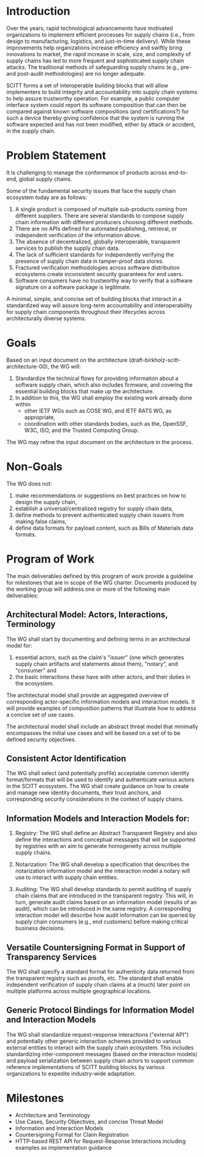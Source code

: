 Introduction
============
Over the years, rapid technological advancements have motivated organizations to implement efficient processes for supply chains (i.e., from design to manufacturing, logistics, and just-in-time delivery).
While these improvements help organizations increase efficiency and swiftly bring innovations to market, the rapid increase in scale, size, and complexity of supply chains has led to more frequent and sophisticated supply chain attacks.
The traditional methods of safeguarding supply chains (e.g., pre- and post-audit methodologies) are no longer adequate.

SCITT forms a set of interoperable building blocks that will allow implementers to build integrity and accountability into supply chain systems to help assure trustworthy operation. For example, a public computer interface system could report its software composition that can then be compared against known software compositions (and certifications?) for such a device thereby giving confidence that the system is running the software expected and has not been modified, either by attack or accident, in the supply chain.

Problem Statement
=================
It is challenging to manage the conformance of products across end-to-end, global supply chains. 

Some of the fundamental security issues that face the supply chain ecosystem today are as follows:

1. A single product is composed of multiple sub-products coming from different suppliers. There are several standards to compose supply chain information with different producers choosing different methods.
2. There are no APIs defined for automated publishing, retrieval, or independent verification of the information above.
3. The absence of decentralized, globally interoperable, transparent services to publish the supply chain data.
4. The lack of sufficient standards for independently verifying the presence of supply chain data in tamper-proof data stores.
5. Fractured verification methodologies across software distribution ecosystems create inconsistent security guarantees for end users.
6. Software consumers have no trustworthy way to verify that a software signature on a software package is legitimate.

A minimal, simple, and concise set of building blocks that interact in a standardized way will assure long-term accountability and interoperability for supply chain components throughout their lifecycles across architecturally diverse systems.

Goals
=====
Based on an input document on the architecture (draft-birkholz-scitt-architecture-00), the WG will:

1. Standardize the technical flows for providing information about a software supply chain, which also includes firmware, and covering the essential building blocks that make up the architecture.
2. In addition to this, the WG shall employ the existing work already done within
    - other IETF WGs such as COSE WG, and IETF RATS WG, as appropriate,
    - coordination with other standards bodies, such as the, OpenSSF, W3C, ISO, and the Trusted Computing Group.

The WG may refine the input document on the architecture in the process.

Non-Goals
=========
The WG does not:

1. make recommendations or suggestions on best practices on how to design the supply chain,
2. establish a universal/centralized registry for supply chain data,
3. define methods to prevent authenticated supply chain issuers from making false claims,
4. define data formats for payload content, such as Bills of Materials data formats.

Program of Work
===============

The main deliverables defined by this program of work provide a guideline for milestones that are in scope of the WG charter. Documents produced by the working group will address one or more of the following main deliverables:

## Architectural Model: Actors, Interactions, Terminology

The WG shall start by documenting and defining terms in an architectural model for:

1. essential actors, such as the claim's "issuer"  (one which generates supply chain artifacts and statements about them), "notary", and "consumer" and
2. the basic interactions these have with other actors, and their duties in the ecosystem.

The architectural model shall provide an aggregated overview of corresponding actor-specific information models and interaction models. It will provide examples of composition patterns that illustrate how to address a concise set of use cases.

The architectural model shall include an abstract threat model that minimally encompasses the initial use cases and will be based on a set of to be defined security objectives.

## Consistent Actor Identification

The WG shall select (and potentially profile) acceptable common identity format/formats that will be used to identify and authenticate various actors in the SCITT ecosystem. The WG shall create guidance on how to create and manage new identity documents, their trust anchors, and corresponding security considerations in the context of supply chains.

## Information Models and Interaction Models for:

1. Registry: The WG shall define an Abstract Transparent Registry and also define the interactions and conceptual messages that will be supported by registries with an aim to generate homogeneity across multiple supply chains.

2. Notarization: The WG shall develop a specification that describes the notarization information model and the interaction model a notary will use to interact with supply chain entities.

3. Auditing: The WG shall develop standards to permit auditing of supply chain claims that are introduced in the transparent registry. This will, in turn, generate audit claims based on an information model (results of an audit), which can be introduced in the same registry. A corresponding interaction model will describe how audit information can be queried by supply chain consumers (e.g., end customers) before making critical business decisions.

## Versatile Countersigning Format in Support of Transparency Services

The WG shall specify a standard format for authenticity data returned from the transparent registry such as proofs, etc. The standard shall enable independent verification of supply chain claims at a (much) later point on multiple platforms across multiple geographical locations.

## Generic Protocol Bindings for Information Model and Interaction Models

The WG shall standardize request-response interactions ("external API") and potentially other generic interaction schemes provided to various external entities to interact with the supply chain ecosystem. This includes standardizing inter-component messages (based on the interaction models) and payload serialization between supply chain actors to support common reference implementations of SCITT building blocks by various organizations to expedite industry-wide adaptation.

Milestones
==========
* Architecture and Terminology
* Use Cases, Security Objectives, and concise Threat Model
* Information and Interaction Models
* Countersigning Format for Claim Registration
* HTTP-based REST API for Request-Response Interactions including examples as implementation guidance
